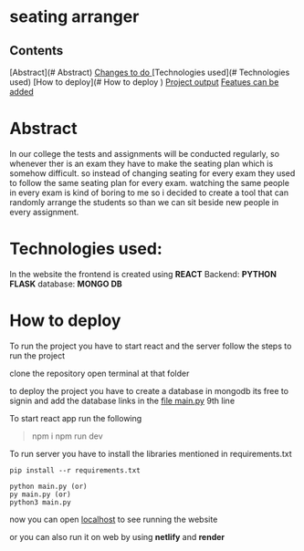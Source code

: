 # seating arranger

## Contents
[Abstract](# Abstract)
[Changes to do ](#)
[Technologies used](# Technologies used)
[How to deploy](# How to deploy )
[Project output](#)
[Featues can be added](#)


# Abstract
In our college the tests and assignments will be conducted regularly, so whenever ther is an exam they have to make the seating plan which is somehow difficult. so instead of changing seating for every exam they used to follow the same seating plan for every exam.
watching the same people in every exam is kind of boring to me so i decided to create a tool that can randomly arrange the students so than we can sit beside new people in every assignment. 

# Technologies used:
In the website the frontend is created using **REACT**
Backend: **PYTHON FLASK**
database: **MONGO DB**

# How to deploy 
To run the project you have to start react and the server follow the steps to run the project

clone the repository
open terminal at that folder

to deploy the project you have to create a database in mongodb its free to signin and add the database links in the [file main.py](main.py) 9th line 

To start react app run the following 
> npm i 
> npm run dev

To run server you have to install the libraries mentioned in requirements.txt
```
pip install --r requirements.txt

python main.py (or) 
py main.py (or)
python3 main.py
```
now you can open [localhost](http://127.0.0.1:5173) to see running the website

or you can also run it on web by using **netlify** and **render**

